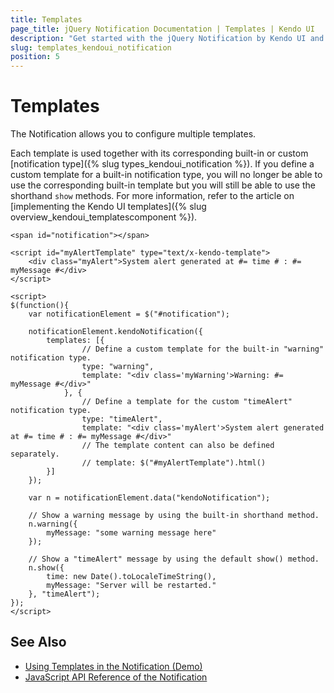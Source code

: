 ```yaml
---
title: Templates
page_title: jQuery Notification Documentation | Templates | Kendo UI
description: "Get started with the jQuery Notification by Kendo UI and use the templates of the widget."
slug: templates_kendoui_notification
position: 5
---
```


# Templates

The Notification allows you to configure multiple templates.

Each template is used together with its corresponding built-in or custom [notification type]({% slug types_kendoui_notification %}). If you define a custom template for a built-in notification type, you will no longer be able to use the corresponding built-in template but you will still be able to use the shorthand `show` methods. For more information, refer to the article on [implementing the Kendo UI templates]({% slug overview_kendoui_templatescomponent %}).

    <span id="notification"></span>

    <script id="myAlertTemplate" type="text/x-kendo-template">
        <div class="myAlert">System alert generated at #= time # : #= myMessage #</div>
    </script>

	<script>
	$(function(){
        var notificationElement = $("#notification");

		notificationElement.kendoNotification({
            templates: [{
                    // Define a custom template for the built-in "warning" notification type.
                    type: "warning",
                    template: "<div class='myWarning'>Warning: #= myMessage #</div>"
                }, {
                    // Define a template for the custom "timeAlert" notification type.
                    type: "timeAlert",
                    template: "<div class='myAlert'>System alert generated at #= time # : #= myMessage #</div>"
                    // The template content can also be defined separately.
                    // template: $("#myAlertTemplate").html()
            }]
        });

        var n = notificationElement.data("kendoNotification");

        // Show a warning message by using the built-in shorthand method.
        n.warning({
            myMessage: "some warning message here"
        });

        // Show a "timeAlert" message by using the default show() method.
        n.show({
            time: new Date().toLocaleTimeString(),
            myMessage: "Server will be restarted."
        }, "timeAlert");
	});
	</script>

## See Also

* [Using Templates in the Notification (Demo)](https://demos.telerik.com/kendo-ui/notification/templates)
* [JavaScript API Reference of the Notification](/api/javascript/ui/notification)
